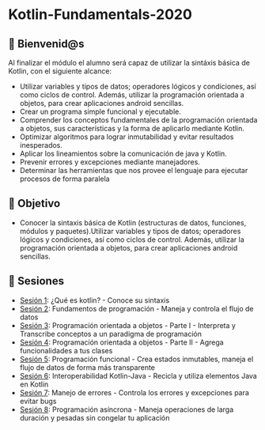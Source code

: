 # Kotlin-Fundamentals-2020 

## :wave: Bienvenid@s

Al finalizar el módulo el alumno será capaz de utilizar la sintáxis básica de Kotlin, con el siguiente alcance:
- Utilizar variables y tipos de datos; operadores lógicos y condiciones, así como ciclos de control. Además, utilizar la programación orientada a objetos, para crear aplicaciones android sencillas.
- Crear un programa simple funcional y ejecutable.
- Comprender los conceptos fundamentales de la programación orientada a objetos, sus características y la forma de aplicarlo mediante Kotlin.
- Optimizar algoritmos para lograr inmutabilidad y evitar resultados inesperados.
- Aplicar los lineamientos sobre la comunicación de java y Kotlin.
- Prevenir errores y excepciones mediante manejadores.
- Determinar las herramientas que nos provee el lenguaje para ejecutar procesos de forma paralela


## :dart: Objetivo

 - Conocer la sintaxis básica de Kotlin (estructuras de datos, funciones, módulos y paquetes).Utilizar variables y tipos de datos; operadores lógicos y condiciones, así como ciclos de control. Además, utilizar la programación orientada a objetos,  para crear aplicaciones android sencillas. 

## :bookmark_tabs: Sesiones
 
 - [Sesión 1](Sesion-01): ¿Qué es kotlin? - Conoce su sintaxis
 - [Sesión 2](Sesion-02): Fundamentos de programación - Maneja y controla el flujo de datos
 - [Sesión 3](Sesion-03): Programación orientada a objetos - Parte I - Interpreta y Transcribe conceptos a un paradigma de programación
 - [Sesión 4](Sesion-04): Programación orientada a objetos - Parte II - Agrega funcionalidades a tus clases
 - [Sesión 5](Sesion-05): Programación funcional - Crea estados inmutables, maneja el flujo de datos de forma más transparente
 - [Sesión 6](Sesion-06): Interoperabilidad Kotlin-Java - Recicla y utiliza elementos Java en Kotlin
 - [Sesión 7](Sesion-07): Manejo de errores  - Controla los errores y excepciones para evitar bugs
 - [Sesión 8](Sesion-08): Programación asíncrona - Maneja operaciones de larga duración y pesadas sin congelar tu aplicación


